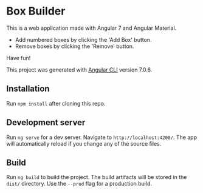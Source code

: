 # Box Builder

This is a web application made with Angular 7 and Angular Material. 
* Add numbered boxes by clicking the 'Add Box' button.
* Remove boxes by clicking the 'Remove' button.

Have fun!

This project was generated with [Angular CLI](https://github.com/angular/angular-cli) version 7.0.6.

## Installation

Run `npm install` after cloning this repo.

## Development server

Run `ng serve` for a dev server. Navigate to `http://localhost:4200/`. The app will automatically reload if you change any of the source files.


## Build

Run `ng build` to build the project. The build artifacts will be stored in the `dist/` directory. Use the `--prod` flag for a production build.

